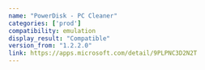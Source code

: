 ```yaml
---
name: "PowerDisk - PC Cleaner"
categories: ['prod']
compatibility: emulation
display_result: "Compatible"
version_from: "1.2.2.0"
link: https://apps.microsoft.com/detail/9PLPNC3D2N2T
---
```

